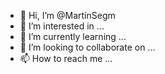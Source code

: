 - 👋 Hi, I’m @MartinSegm
- 👀 I’m interested in ...
- 🌱 I’m currently learning ...
- 💞️ I’m looking to collaborate on ...
- 📫 How to reach me ...

<!---
MartinSegm/MartinSegm is a ✨ special ✨ repository because its `README.md` (this file) appears on your GitHub profile.
You can click the Preview link to take a look at your changes.
--->
